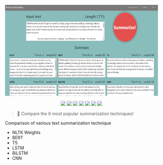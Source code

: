 <p align=center>
    <img src="./img/demo.PNG" width="960" height="300">
</p>

<p align=center>
    <a target="_blank" href="https://travis-ci.com/chonyy/text-summarization-comparison" title="Build Status"><img src="https://travis-ci.com/chonyy/text-summarization-comparison.svg?branch=master"></a>
    <a target="_blank" href="#" title="language count"><img src="https://img.shields.io/github/languages/count/chonyy/text-summarization-comparison"></a>
    <a target="_blank" href="#" title="top language"><img src="https://img.shields.io/github/languages/top/chonyy/text-summarization-comparison?color=orange"></a>
    <a target="_blank" href="https://img.shields.io/github/pipenv/locked/python-version/chonyy/daily-nba" title="Python version"><img src="https://img.shields.io/github/pipenv/locked/python-version/chonyy/daily-nba?color=green"></a>
    <a target="_blank" href="https://opensource.org/licenses/MIT" title="License: MIT"><img src="https://img.shields.io/badge/License-MIT-blue.svg"></a>
    <a target="_blank" href="#" title="repo size"><img src="https://img.shields.io/github/repo-size/chonyy/text-summarization-comparison"></a>
    <a target="_blank" href="http://makeapullrequest.com" title="PRs Welcome"><img src="https://img.shields.io/badge/PRs-welcome-brightgreen.svg"></a>
</p>

> 📑 Compare the 6 most popular summarization techniques!

Comparison of various text summarization technique

- NLTK Weights
- BERT
- T5
- LSTM
- BiLSTM
- CNN
